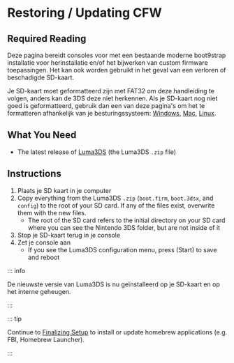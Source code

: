 # Restoring / Updating CFW

## Required Reading

Deze pagina bereidt consoles voor met een bestaande moderne boot9strap installatie voor herinstallatie en/of het bijwerken van custom firmware toepassingen. Het kan ook worden gebruikt in het geval van een verloren of beschadigde SD-kaart.

Je SD-kaart moet geformatteerd zijn met FAT32 om deze handleiding te volgen, anders kan de 3DS deze niet herkennen. Als je SD-kaart nog niet goed is geformatteerd, gebruik dan een van deze pagina's om het te formatteren afhankelijk van je besturingssysteem: [Windows](formatting-sd-\(windows\)), [Mac](formatting-sd-\(mac\)), [Linux](formatting-sd-\(linux\)).

## What You Need

- The latest release of [Luma3DS](https://github.com/LumaTeam/Luma3DS/releases/latest) (the Luma3DS `.zip` file)

## Instructions

1. Plaats je SD kaart in je computer
2. Copy everything from the Luma3DS `.zip` (`boot.firm`, `boot.3dsx`, and `config`) to the root of your SD card. If any of the files exist, overwrite them with the new files.
    - The root of the SD card refers to the initial directory on your SD card where you can see the Nintendo 3DS folder, but are not inside of it
3. Stop je SD-kaart terug in je console
4. Zet je console aan
    - If you see the Luma3DS configuration menu, press (Start) to save and reboot

::: info

De nieuwste versie van Luma3DS is nu geïnstalleerd op je SD-kaart en op het interne geheugen.

:::

::: tip

Continue to [Finalizing Setup](finalizing-setup) to install or update homebrew applications (e.g. FBI, Homebrew Launcher).

:::
